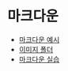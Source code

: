# 마크다운

- [마크다운 예시](./Markdown_prac.md)
- [이미지 폴더](./images)
- [마크다운 실습](./MarkDown_Assignment.md)


